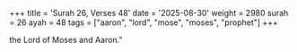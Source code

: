 +++
title = 'Surah 26, Verses 48'
date = '2025-08-30'
weight = 2980
surah = 26
ayah = 48
tags = ["aaron", "lord", "mose", "moses", "prophet"]
+++

the Lord of Moses and Aaron.”